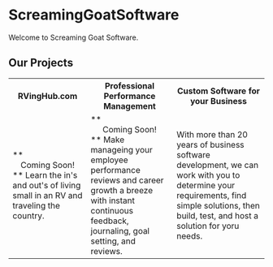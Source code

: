 # ScreamingGoatSoftware

Welcome to Screaming Goat Software.  

## Our Projects
<table width="100%" cellpadding="10">
  <tr>
    <th>RVingHub.com</th>
    <th>Professional Performance Management</th>
    <th>Custom Software for your Business</th>
  <tr>
    <td>**<div align="center">Coming Soon!</div>** Learn the in's and out's of living small in an RV and traveling the country. </td>
    <td>**<div align="center">Coming Soon!</div>** Make manageing your employee performance reviews and career growth a breeze with instant continuous feedback, journaling, goal setting, and reviews. </td>
    <td>With more than 20 years of business software development, we can work with you to determine your requirements, find simple solutions, then build, test, and host a solution for yoru needs.</td>
  </tr>
</table>
